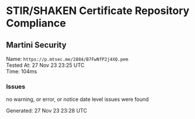 # STIR/SHAKEN Certificate Repository Compliance

## Martini Security

Name: `https://p.mtsec.me/2884/B7FwNfP2j4XQ.pem`\
Tested At: 27 Nov 23 23:25 UTC\
Time: 104ms

### Issues

no warning, or error, or notice date level issues were found

Generated: 27 Nov 23 23:28 UTC